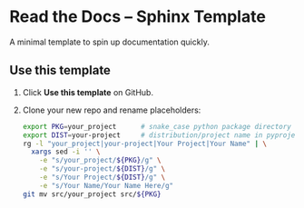 # Read the Docs – Sphinx Template

A minimal template to spin up documentation quickly.

## Use this template

1. Click **Use this template** on GitHub.
2. Clone your new repo and rename placeholders:

   ```bash
   export PKG=your_project      # snake_case python package directory
   export DIST=your-project     # distribution/project name in pyproject
   rg -l "your_project|your-project|Your Project|Your Name" | \
     xargs sed -i '' \
       -e "s/your_project/${PKG}/g" \
       -e "s/your-project/${DIST}/g" \
       -e "s/Your Project/${DIST}/g" \
       -e "s/Your Name/Your Name Here/g"
   git mv src/your_project src/${PKG}

